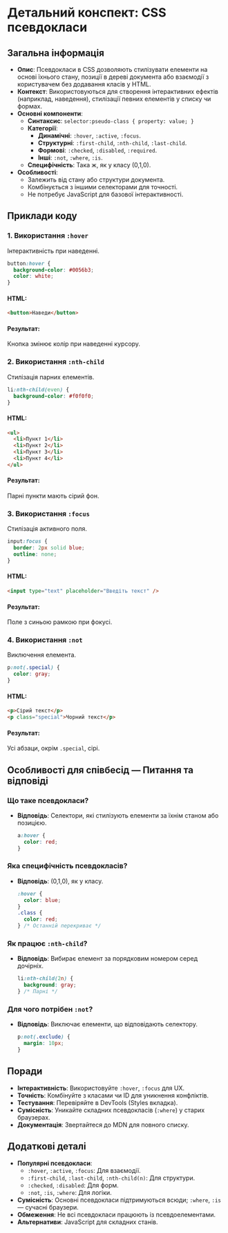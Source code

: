 # Детальний конспект: CSS псевдокласи

## Загальна інформація

- **Опис**: Псевдокласи в CSS дозволяють стилізувати елементи на основі їхнього стану, позиції в дереві документа або взаємодії з користувачем без додавання класів у HTML.
- **Контекст**: Використовуються для створення інтерактивних ефектів (наприклад, наведення), стилізації певних елементів у списку чи формах.
- **Основні компоненти**:
  - **Синтаксис**: `selector:pseudo-class { property: value; }`
  - **Категорії**:
    - **Динамічні**: `:hover`, `:active`, `:focus`.
    - **Структурні**: `:first-child`, `:nth-child`, `:last-child`.
    - **Формові**: `:checked`, `:disabled`, `:required`.
    - **Інші**: `:not`, `:where`, `:is`.
  - **Специфічність**: Така ж, як у класу (0,1,0).
- **Особливості**:
  - Залежить від стану або структури документа.
  - Комбінується з іншими селекторами для точності.
  - Не потребує JavaScript для базової інтерактивності.

## Приклади коду

### 1. Використання `:hover`

Інтерактивність при наведенні.

```css
button:hover {
  background-color: #0056b3;
  color: white;
}
```

#### HTML:

```html
<button>Наведи</button>
```

#### Результат:

Кнопка змінює колір при наведенні курсору.

### 2. Використання `:nth-child`

Стилізація парних елементів.

```css
li:nth-child(even) {
  background-color: #f0f0f0;
}
```

#### HTML:

```html
<ul>
  <li>Пункт 1</li>
  <li>Пункт 2</li>
  <li>Пункт 3</li>
  <li>Пункт 4</li>
</ul>
```

#### Результат:

Парні пункти мають сірий фон.

### 3. Використання `:focus`

Стилізація активного поля.

```css
input:focus {
  border: 2px solid blue;
  outline: none;
}
```

#### HTML:

```html
<input type="text" placeholder="Введіть текст" />
```

#### Результат:

Поле з синьою рамкою при фокусі.

### 4. Використання `:not`

Виключення елемента.

```css
p:not(.special) {
  color: gray;
}
```

#### HTML:

```html
<p>Сірий текст</p>
<p class="special">Чорний текст</p>
```

#### Результат:

Усі абзаци, окрім `.special`, сірі.

## Особливості для співбесід — Питання та відповіді

### Що таке псевдокласи?

- **Відповідь**: Селектори, які стилізують елементи за їхнім станом або позицією.
  ```css
  a:hover {
    color: red;
  }
  ```

### Яка специфічність псевдокласів?

- **Відповідь**: (0,1,0), як у класу.
  ```css
  :hover {
    color: blue;
  }
  .class {
    color: red;
  } /* Останній перекриває */
  ```

### Як працює `:nth-child`?

- **Відповідь**: Вибирає елемент за порядковим номером серед дочірніх.
  ```css
  li:nth-child(2n) {
    background: gray;
  } /* Парні */
  ```

### Для чого потрібен `:not`?

- **Відповідь**: Виключає елементи, що відповідають селектору.
  ```css
  p:not(.exclude) {
    margin: 10px;
  }
  ```

## Поради

- **Інтерактивність**: Використовуйте `:hover`, `:focus` для UX.
- **Точність**: Комбінуйте з класами чи ID для уникнення конфліктів.
- **Тестування**: Перевіряйте в DevTools (Styles вкладка).
- **Сумісність**: Уникайте складних псевдокласів (`:where`) у старих браузерах.
- **Документація**: Звертайтеся до MDN для повного списку.

## Додаткові деталі

- **Популярні псевдокласи**:
  - `:hover`, `:active`, `:focus`: Для взаємодії.
  - `:first-child`, `:last-child`, `:nth-child(n)`: Для структури.
  - `:checked`, `:disabled`: Для форм.
  - `:not`, `:is`, `:where`: Для логіки.
- **Сумісність**: Основні псевдокласи підтримуються всюди; `:where`, `:is` — сучасні браузери.
- **Обмеження**: Не всі псевдокласи працюють із псевдоелементами.
- **Альтернативи**: JavaScript для складних станів.
